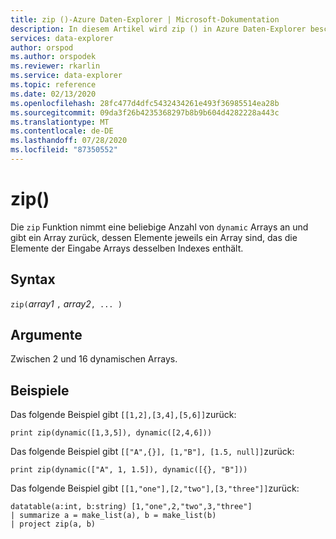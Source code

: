 ```yaml
---
title: zip ()-Azure Daten-Explorer | Microsoft-Dokumentation
description: In diesem Artikel wird zip () in Azure Daten-Explorer beschrieben.
services: data-explorer
author: orspod
ms.author: orspodek
ms.reviewer: rkarlin
ms.service: data-explorer
ms.topic: reference
ms.date: 02/13/2020
ms.openlocfilehash: 28fc477d4dfc5432434261e493f36985514ea28b
ms.sourcegitcommit: 09da3f26b4235368297b8b9b604d4282228a443c
ms.translationtype: MT
ms.contentlocale: de-DE
ms.lasthandoff: 07/28/2020
ms.locfileid: "87350552"
---
```

# <a name="zip"></a>zip()

Die `zip` Funktion nimmt eine beliebige Anzahl von `dynamic` Arrays an und gibt ein Array zurück, dessen Elemente jeweils ein Array sind, das die Elemente der Eingabe Arrays desselben Indexes enthält.

## <a name="syntax"></a>Syntax

`zip(`*array1* `,` *array2*`, ... )`

## <a name="arguments"></a>Argumente

Zwischen 2 und 16 dynamischen Arrays.

## <a name="examples"></a>Beispiele

Das folgende Beispiel gibt `[[1,2],[3,4],[5,6]]`zurück:

```kusto
print zip(dynamic([1,3,5]), dynamic([2,4,6]))
```

Das folgende Beispiel gibt `[["A",{}], [1,"B"], [1.5, null]]`zurück:

```kusto
print zip(dynamic(["A", 1, 1.5]), dynamic([{}, "B"]))
```

Das folgende Beispiel gibt `[[1,"one"],[2,"two"],[3,"three"]]`zurück:

```kusto
datatable(a:int, b:string) [1,"one",2,"two",3,"three"]
| summarize a = make_list(a), b = make_list(b)
| project zip(a, b)
```